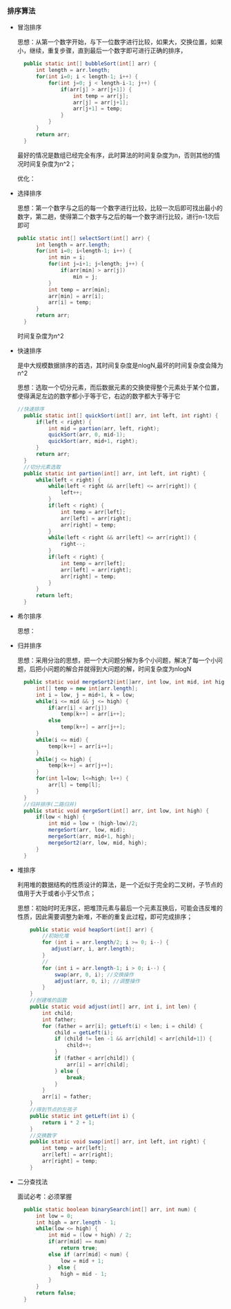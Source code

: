 ### 排序算法

- 冒泡排序

  思想：从第一个数字开始，与下一位数字进行比较，如果大，交换位置，如果小，继续，重复步骤，直到最后一个数字即可进行正确的排序，

  ```java
  	public static int[] bubbleSort(int[] arr) {
  		int length = arr.length;
  		for(int i=0; i < length-1; i++) {
  			for(int j=0; j < length-i-1; j++) {
  				if(arr[j] > arr[j+1]) {
  					int temp = arr[j];
  					arr[j] = arr[j+1];
  					arr[j+1] = temp;
  				}
  			}
  		}
  		return arr;
  	}
  ```

  最好的情况是数组已经完全有序，此时算法的时间复杂度为n，否则其他的情况时间复杂度为n^2；

  优化：

- 选择排序

  思想：第一个数字与之后的每一个数字进行比较，比较一次后即可找出最小的数字，第二趟，使得第二个数字与之后的每一个数字进行比较，进行n-1次后即可

  ```java
  public static int[] selectSort(int[] arr) {
  		int length = arr.length;
  		for(int i=0; i<length-1; i++) {
  			int min = i;
  			for(int j=i+1; j<length; j++) {
  				if(arr[min] > arr[j])
  					min = j;
  			}
  			int temp = arr[min];
  			arr[min] = arr[i];
  			arr[i] = temp;
  		}
  		return arr;
  	}
  ```

  时间复杂度为n^2

- 快速排序

  是中大规模数据排序的首选，其时间复杂度是nlogN,最坏的时间复杂度会降为n^2

  思想：选取一个切分元素，而后数据元素的交换使得整个元素处于某个位置，使得满足左边的数字都小于等于它，右边的数字都大于等于它

  ```java
  //快速排序
  	public static int[] quickSort(int[] arr, int left, int right) {
  		if(left < right) {
  			int mid = partion(arr, left, right);
  			quickSort(arr, 0, mid-1);
  			quickSort(arr, mid+1, right);
  		}
  		return arr;
  	}
  	//切分元素选取
  	public static int partion(int[] arr, int left, int right) {
  		while(left < right) {
  			while(left < right && arr[left] <= arr[right]) {
  				left++;
  			}
  			if(left < right) {
  				int temp = arr[left];
  				arr[left] = arr[right];
  				arr[right] = temp; 
  			}
  			while(left < right && arr[left] <= arr[right]) {
  				right--;
  			}
  			if(left < right) {
  				int temp = arr[left];
  				arr[left] = arr[right];
  				arr[right] = temp; 
  			}
  		}
  		return left;
  	}
  ```

- 希尔排序

  思想：

- 归并排序

  思想：采用分治的思想，把一个大问题分解为多个小问题，解决了每一个小问题，后把小问题的解合并就得到大问题的解，时间复杂度为nlogN

  ```java
  	public static void mergeSort2(int[]arr, int low, int mid, int high) {
  		int[] temp = new int[arr.length];
  		int i = low, j = mid+1, k = low;
  		while(i <= mid && j <= high) {
  			if(arr[i] < arr[j])
  				temp[k++] = arr[i++];
  			else
  				temp[k++] = arr[j++];
  		}
  		while(i <= mid) {
  			temp[k++] = arr[i++];
  		}
  		while(j <= high) {
  			temp[k++] = arr[j++];
  		}
  		for(int l=low; l<=high; l++) {
  			arr[l] = temp[l];
  		}
  	}
  	//归并排序(二路归并)
  	public static void mergeSort(int[] arr, int low, int high) {
  		if(low < high) {
  			int mid = low + (high-low)/2;
  			mergeSort(arr, low, mid);
  			mergeSort(arr, mid+1, high);
  			mergeSort2(arr, low, mid, high);
  		}
  	}
  ```

- 堆排序

  利用堆的数据结构的性质设计的算法，是一个近似于完全的二叉树，子节点的值用于大于或者小于父节点；

  思想：初始时时无序区，把堆顶元素与最后一个元素互换后，可能会违反堆的性质，因此需要调整为新堆，不断的重复此过程，即可完成排序；

  ~~~java
      public static void heapSort(int[] arr) {
          //初始化堆
          for (int i = arr.length/2; i >= 0; i--) {
             adjust(arr, i, arr.length);
          }
          //
          for (int i = arr.length-1; i > 0; i--) {
              swap(arr, 0, i); //交换操作
              adjust(arr, 0, i); //调整操作
          }
      }
      //创建堆的函数
      public static void adjust(int[] arr, int i, int len) {
          int child;
          int father;
          for (father = arr[i]; getLeft(i) < len; i = child) {
              child = getLeft(i);
              if (child != len -1 && arr[child] < arr[child+1]) {
                  child++;
              }
              if (father < arr[child]) {
                  arr[i] = arr[child];
              } else {
                  break;
              }
          }
          arr[i] = father;
      }
      //得到节点的左孩子
      public static int getLeft(int i) {
          return i * 2 + 1;
      }
      //交换数字
      public static void swap(int[] arr, int left, int right) {
          int temp = arr[left];
          arr[left] = arr[right];
          arr[right] = temp;
      }
  ~~~

- 二分查找法

  面试必考：必须掌握

  ```java
  	public static boolean binarySearch(int[] arr, int num) {
  		int low = 0;
  		int high = arr.length - 1;
  		while(low <= high) {
  			int mid = (low + high) / 2;
  			if(arr[mid] == num) 
  				return true;
  			else if (arr[mid] < num) {
  				low = mid + 1;
  			}  else {
  				high = mid - 1;
  			}
  		}
  		return false;
  	}
  ```

  ​